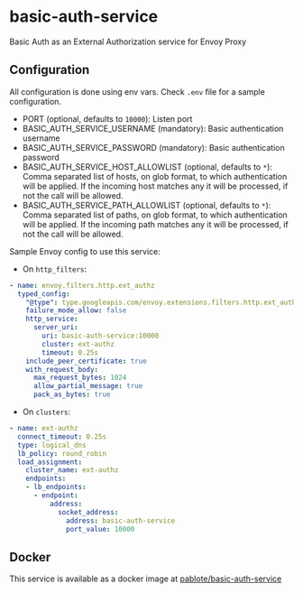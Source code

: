 # basic-auth-service

Basic Auth as an External Authorization service for Envoy Proxy

## Configuration

All configuration is done using env vars. Check `.env` file for a sample configuration.

* PORT (optional, defaults to `10000`): Listen port
* BASIC_AUTH_SERVICE_USERNAME (mandatory): Basic authentication username
* BASIC_AUTH_SERVICE_PASSWORD (mandatory): Basic authentication password
* BASIC_AUTH_SERVICE_HOST_ALLOWLIST (optional, defaults to `*`): Comma separated list of hosts, on glob format, to which authentication will be applied. If the incoming host matches any it will be processed, if not the call will be allowed.
* BASIC_AUTH_SERVICE_PATH_ALLOWLIST (optional, defaults to `*`): Comma separated list of paths, on glob format, to which authentication will be applied. If the incoming path matches any it will be processed, if not the call will be allowed.

Sample Envoy config to use this service:

* On `http_filters`:

```yaml
- name: envoy.filters.http.ext_authz
  typed_config:
    "@type": type.googleapis.com/envoy.extensions.filters.http.ext_authz.v3.ExtAuthz
    failure_mode_allow: false
    http_service:
      server_uri:
        uri: basic-auth-service:10000
        cluster: ext-authz
        timeout: 0.25s
    include_peer_certificate: true
    with_request_body:
      max_request_bytes: 1024
      allow_partial_message: true
      pack_as_bytes: true
```

* On `clusters`:

```yaml
- name: ext-authz
  connect_timeout: 0.25s
  type: logical_dns
  lb_policy: round_robin
  load_assignment:
    cluster_name: ext-authz
    endpoints:
    - lb_endpoints:
      - endpoint:
          address:
            socket_address:
              address: basic-auth-service
              port_value: 10000
```

## Docker

This service is available as a docker image at [pablote/basic-auth-service](https://hub.docker.com/r/pablote/basic-auth-service)